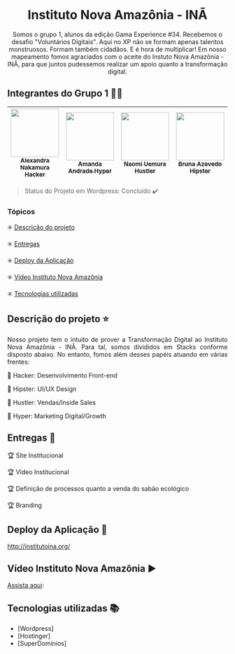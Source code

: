 <h1 align="center"> Instituto Nova Amazônia - INÃ </h1>

<p align="center">
    Somos o grupo 1, alunos da edição Gama Experience #34. Recebemos o desafio "Voluntários Digitais". Aqui no XP não se formam apenas talentos monstruosos. Formam também cidadãos. E é hora de multiplicar! Em nosso mapeamento fomos agraciados com o aceite do Instuto Nova Amazônia - INÃ, para que juntos pudessemos realizar um apoio quanto a transformação digital.  
</p>


## Integrantes do Grupo 1 :facepunch::green_heart:

[<img src="https://media-exp1.licdn.com/dms/image/C4E03AQFmDCekf341Aw/profile-displayphoto-shrink_200_200/0?e=1600905600&v=beta&t=nAacRBMqfZgkitrFLqL-CG1kd4snQjAmgxWN90ROCfQ" width=110> <br> <sub> Alexandra Nakamura Hacker</sub>](https://www.linkedin.com/in/alexandra-nakamura/) | [<img src="#" width=110> <br> <sub> Amanda Andrade Hyper</sub>](#) | [<img src="https://media-exp1.licdn.com/dms/image/C4E03AQH3_7D8up5wnw/profile-displayphoto-shrink_200_200/0?e=1600905600&v=beta&t=F6bI_u3_7I9jzQnpF58SOrMxnr8Ce0Xidd3fVZbli4U" width=110> <br> <sub> Naomi Uemura Hustler</sub>](https://www.linkedin.com/in/acnuemura/) | [<img src="https://media-exp1.licdn.com/dms/image/C4E03AQE3Oks2CvqMgw/profile-displayphoto-shrink_200_200/0?e=1600905600&v=beta&t=XJR-u3yXB2Obu3ciglslZ5cKV15nMm4A__SNSnTx4T4" width=110> <br> <sub> Bruna Azevedo Hipster</sub>](https://www.linkedin.com/in/brunacfazevedo/) | [<img src="https://media-exp1.licdn.com/dms/image/C4D03AQGBxdhfM6_lvw/profile-displayphoto-shrink_200_200/0?e=1599696000&v=beta&t=eTnrDZXxoifEXno_7B3jOU7UJtjP2_Ji03tGZqQd1AY" width=110> <br> <sub> Fabí Canedo Hacker</sub>](https://www.linkedin.com/in/fabicanedo/) | [<img src="https://media-exp1.licdn.com/dms/image/C4E03AQFJdLXIgD9ABA/profile-displayphoto-shrink_200_200/0?e=1600905600&v=beta&t=SVhPHMKORaiqzoVlYZPw96FDLqFklsW52iVuQfMqylU" width=110> <br> <sub> Peterson Vilela Hyper</sub>](https://www.linkedin.com/in/peterson-vilela/) | [<img src="https://media-exp1.licdn.com/dms/image/C4E03AQH_I33TNY0zsA/profile-displayphoto-shrink_200_200/0?e=1600905600&v=beta&t=RpLFg4pWc1CirzsI500oJAZvSVq8zL_nOR3yHNZJB2s" width=110> <br> <sub> Priscila Abade Hipster</sub>](https://www.linkedin.com/in/priscilaabade/) | [<img src="https://media-exp1.licdn.com/dms/image/C4D03AQHn-BfxOxPu-Q/profile-displayphoto-shrink_200_200/0?e=1600905600&v=beta&t=vbdSx8-d-x2blm66Vu9_SMNMlbwv1IeyBZlw23YN3Hg" width=110 > <br> <sub> Rafael Furlan Hipster</sub>](https://www.linkedin.com/in/rafael-furlan-796339164/) | [<img src="https://media-exp1.licdn.com/dms/image/C4E03AQEFdB1vpsOyyw/profile-displayphoto-shrink_200_200/0?e=1600905600&v=beta&t=6wlqOzMOg4dOYUp7xLuvFSmB7c9oTLueG406l27Jbs0" width=110> <br> <sub> Renan Prais Hustler</sub>](https://www.linkedin.com/in/renannigriprais/) | [<img src="https://media-exp1.licdn.com/dms/image/C4D35AQEN59yw8MUwjg/profile-framedphoto-shrink_200_200/0?e=1595631600&v=beta&t=LaoEGX5myp-ejM1PviFC3Jttt5h-C-a-AuaHKAq7afA" width=110> <br> <sub> Rosana Barbosa Hacker</sub>](https://www.linkedin.com/in/rosana-barbosa10924a/) |
| :---: | :---: | :---: | :---: | :---: | :---: | :---: | :---: | :---: | :---:

> Status do Projeto em Wordpress: Concluido :heavy_check_mark:

### Tópicos 

:eight_spoked_asterisk: [Descrição do projeto](#descrição-do-projeto-star)

:eight_spoked_asterisk: [Entregas](#entregas-checkered_flag)

:eight_spoked_asterisk: [Deploy da Aplicação](#deploy-da-aplicação-dash)

:eight_spoked_asterisk: [ Vídeo Instituto Nova Amazônia](#video-instituto-nova-amazonia-arrow_forward)

:eight_spoked_asterisk: [Tecnologias utilizadas](#tecnologias-utilizadas-books)

## Descrição do projeto :star:
<p align="justify"> Nosso projeto tem o intuito de prover a Transformação Digital ao Instituto Nova Amazônia - INÃ. Para tal, somos divididos em Stacks conforme disposto abaixo. No entanto, fomos além desses papéis atuando em várias frentes:</p>

:pushpin: Hacker: Desenvolvimento Front-end 

:pushpin: Hipster: UI/UX Design

:pushpin: Hustler: Vendas/Inside Sales

:pushpin: Hyper: Marketing Digital/Growth

## Entregas :checkered_flag:

:trophy: Site Institucional 

:trophy: Vídeo Institucional 

:trophy: Definição de processos quanto a venda do sabão ecológico

:trophy: Branding 

## Deploy da Aplicação :dash:

http://institutoina.org/

## Vídeo Instituto Nova Amazônia :arrow_forward:

[Assista aqui](https://www.youtube.com/watch?v=NCxKhNU6BvE&feature=youtu.be):

## Tecnologias utilizadas :books:

- [Wordpress] 
- [Hostinger] 
- [SuperDomínios]

